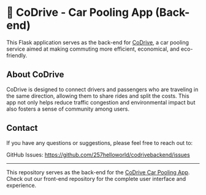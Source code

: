 # 🚗 CoDrive - Car Pooling App (Back-end)
This Flask application serves as the back-end for [CoDrive](https://github.com/257helloWorld/codrive), a car pooling service aimed at making commuting more efficient, economical, and eco-friendly.

## About CoDrive
CoDrive is designed to connect drivers and passengers who are traveling in the same direction, allowing them to share rides and split the costs. This app not only helps reduce traffic congestion and environmental impact but also fosters a sense of community among users.

## Contact
If you have any questions or suggestions, please feel free to reach out to:

GitHub Issues: https://github.com/257helloworld/codrivebackend/issues

***
This repository serves as the back-end for the [CoDrive Car Pooling App](https://github.com/257helloWorld/codrive). 
Check out our front-end repository for the complete user interface and experience.
